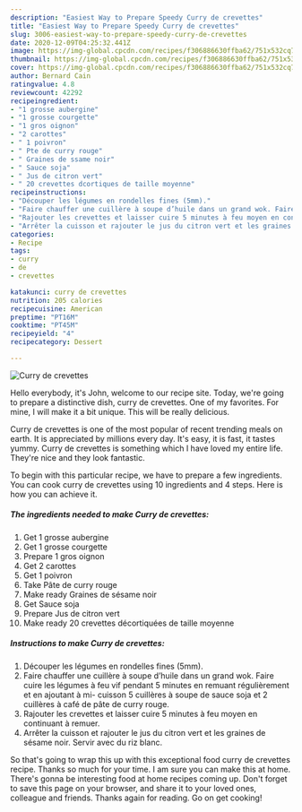 ```yaml
---
description: "Easiest Way to Prepare Speedy Curry de crevettes"
title: "Easiest Way to Prepare Speedy Curry de crevettes"
slug: 3006-easiest-way-to-prepare-speedy-curry-de-crevettes
date: 2020-12-09T04:25:32.441Z
image: https://img-global.cpcdn.com/recipes/f306886630ffba62/751x532cq70/curry-de-crevettes-photo-principale-de-la-recette.jpg
thumbnail: https://img-global.cpcdn.com/recipes/f306886630ffba62/751x532cq70/curry-de-crevettes-photo-principale-de-la-recette.jpg
cover: https://img-global.cpcdn.com/recipes/f306886630ffba62/751x532cq70/curry-de-crevettes-photo-principale-de-la-recette.jpg
author: Bernard Cain
ratingvalue: 4.8
reviewcount: 42292
recipeingredient:
- "1 grosse aubergine"
- "1 grosse courgette"
- "1 gros oignon"
- "2 carottes"
- " 1 poivron"
- " Pte de curry rouge"
- " Graines de ssame noir"
- " Sauce soja"
- " Jus de citron vert"
- " 20 crevettes dcortiques de taille moyenne"
recipeinstructions:
- "Découper les légumes en rondelles fines (5mm)."
- "Faire chauffer une cuillère à soupe d’huile dans un grand wok. Faire cuire les légumes à feu vif pendant 5 minutes en remuant régulièrement et en ajoutant à mi- cuisson 5 cuillères à soupe de sauce soja et 2 cuillères à café de pâte de curry rouge."
- "Rajouter les crevettes et laisser cuire 5 minutes à feu moyen en continuant à remuer."
- "Arrêter la cuisson et rajouter le jus du citron vert et les graines de sésame noir. Servir avec du riz blanc."
categories:
- Recipe
tags:
- curry
- de
- crevettes

katakunci: curry de crevettes 
nutrition: 205 calories
recipecuisine: American
preptime: "PT16M"
cooktime: "PT45M"
recipeyield: "4"
recipecategory: Dessert

---
```



![Curry de crevettes](https://img-global.cpcdn.com/recipes/f306886630ffba62/751x532cq70/curry-de-crevettes-photo-principale-de-la-recette.jpg)

Hello everybody, it's John, welcome to our recipe site. Today, we're going to prepare a distinctive dish, curry de crevettes. One of my favorites. For mine, I will make it a bit unique. This will be really delicious.

Curry de crevettes is one of the most popular of recent trending meals on earth. It is appreciated by millions every day. It's easy, it is fast, it tastes yummy. Curry de crevettes is something which I have loved my entire life. They're nice and they look fantastic.




To begin with this particular recipe, we have to prepare a few ingredients. You can cook curry de crevettes using 10 ingredients and 4 steps. Here is how you can achieve it.

<!--inarticleads1-->

##### The ingredients needed to make Curry de crevettes:

1. Get 1 grosse aubergine
1. Get 1 grosse courgette
1. Prepare 1 gros oignon
1. Get 2 carottes
1. Get  1 poivron
1. Take  Pâte de curry rouge
1. Make ready  Graines de sésame noir
1. Get  Sauce soja
1. Prepare  Jus de citron vert
1. Make ready  20 crevettes décortiquées de taille moyenne




<!--inarticleads2-->

##### Instructions to make Curry de crevettes:

1. Découper les légumes en rondelles fines (5mm).
1. Faire chauffer une cuillère à soupe d’huile dans un grand wok. Faire cuire les légumes à feu vif pendant 5 minutes en remuant régulièrement et en ajoutant à mi- cuisson 5 cuillères à soupe de sauce soja et 2 cuillères à café de pâte de curry rouge.
1. Rajouter les crevettes et laisser cuire 5 minutes à feu moyen en continuant à remuer.
1. Arrêter la cuisson et rajouter le jus du citron vert et les graines de sésame noir. Servir avec du riz blanc.




So that's going to wrap this up with this exceptional food curry de crevettes recipe. Thanks so much for your time. I am sure you can make this at home. There's gonna be interesting food at home recipes coming up. Don't forget to save this page on your browser, and share it to your loved ones, colleague and friends. Thanks again for reading. Go on get cooking!
